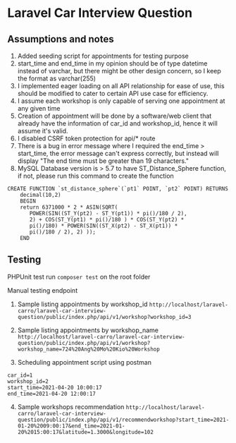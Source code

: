 # Laravel Car Interview Question

## Assumptions and notes
1. Added seeding script for appointments for testing purpose
2. start_time and end_time in my opinion should be of type datetime instead of varchar, but there might be other design concern, so I keep the format as varchar(255)
3. I implemented eager loading on all API relationship for ease of use, this should be modified to cater to certain API use case for efficiency.
4. I assume each workshop is only capable of serving one appointment at any given time
5. Creation of appointment will be done by a software/web client that already have the information of car_id and workshop_id, hence it will assume it's valid.
6. I disabled CSRF token protection for api/* route
7. There is a bug in error message where I required the end_time > start_time, the error message can't express correctly, but instead will display "The end time must be greater than 19 characters." 
8. MySQL Database version is > 5.7 to have ST_Distance_Sphere function, if not, please run this command to create the function
```
CREATE FUNCTION `st_distance_sphere`(`pt1` POINT, `pt2` POINT) RETURNS 
    decimal(10,2)
    BEGIN
    return 6371000 * 2 * ASIN(SQRT(
       POWER(SIN((ST_Y(pt2) - ST_Y(pt1)) * pi()/180 / 2),
       2) + COS(ST_Y(pt1) * pi()/180 ) * COS(ST_Y(pt2) *
       pi()/180) * POWER(SIN((ST_X(pt2) - ST_X(pt1)) *
       pi()/180 / 2), 2) ));
    END
```

## Testing
PHPUnit test
run ```composer test``` on the root folder

Manual testing endpoint
1. Sample listing appointments by workshop_id
```http://localhost/laravel-carro/laravel-car-interview-question/public/index.php/api/v1/workshop?workshop_id=3```

2. Sample listing appointments by workshop_name
```http://localhost/laravel-carro/laravel-car-interview-question/public/index.php/api/v1/workshop?workshop_name=724%20Ang%20Mo%20Kio%20Workshop```

3. Scheduling appointment script using postman
```
car_id=1
workshop_id=2
start_time=2021-04-20 10:00:17
end_time=2021-04-20 12:00:17
```

4. Sample workshops recommendation
```http://localhost/laravel-carro/laravel-car-interview-question/public/index.php/api/v1/recommendworkshop?start_time=2021-01-20%2009:00:17&end_time=2021-01-20%2015:00:17&latitude=1.3000&longitude=102```
